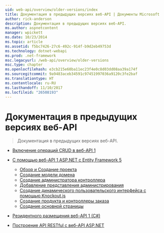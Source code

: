 ```yaml
---
uid: web-api/overview/older-versions/index
title: Документация в предыдущих версиях веб-API | Документы Microsoft
author: rick-anderson
description: Документация в предыдущих версиях веб-API.
ms.author: aspnetcontent
manager: wpickett
ms.date: 10/23/2014
ms.topic: article
ms.assetid: f5bc7426-27c6-492c-914f-b9d2eb49753d
ms.technology: dotnet-webapi
ms.prod: .net-framework
msc.legacyurl: /web-api/overview/older-versions
msc.type: chapter
ms.openlocfilehash: e3cb215e60ba11ec23f4e0c8d03dd08aa39a174f
ms.sourcegitcommit: 9a9483aceb34591c97451997036a9120c3fe2baf
ms.translationtype: HT
ms.contentlocale: ru-RU
ms.lasthandoff: 11/10/2017
ms.locfileid: "26508193"
---
```

<a name="documentation-on-older-versions-of-web-api"></a>Документация в предыдущих версиях веб-API
====================
> Документация в предыдущих версиях веб-API.


- [Включение операций CRUD в веб-API 1](creating-a-web-api-that-supports-crud-operations.md)
- [С помощью веб-API 1 ASP.NET с Entity Framework 5](using-web-api-1-with-entity-framework-5/index.md)

    - [Обзор и Создание проекта](using-web-api-1-with-entity-framework-5/using-web-api-with-entity-framework-part-1.md)
    - [Создание модели домена](using-web-api-1-with-entity-framework-5/using-web-api-with-entity-framework-part-2.md)
    - [Создание администратора контроллера](using-web-api-1-with-entity-framework-5/using-web-api-with-entity-framework-part-3.md)
    - [Добавление представления администрирования](using-web-api-1-with-entity-framework-5/using-web-api-with-entity-framework-part-4.md)
    - [Создание динамического пользовательского интерфейса с помощью Knockout.js](using-web-api-1-with-entity-framework-5/using-web-api-with-entity-framework-part-5.md)
    - [Создание продукта и контроллеры заказа](using-web-api-1-with-entity-framework-5/using-web-api-with-entity-framework-part-6.md)
    - [Создание основной страницы](using-web-api-1-with-entity-framework-5/using-web-api-with-entity-framework-part-7.md)
- [Резидентного размещения веб-API 1 (C#)](self-host-a-web-api.md)
- [Построение API RESTful с веб-API ASP.NET](build-restful-apis-with-aspnet-web-api.md)
